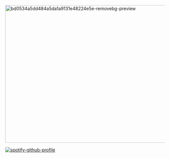 <img width="573" height="436" alt="bd0534a5dd484a5da1a9131e48224e5e-removebg-preview" src="https://github.com/user-attachments/assets/43146d31-79e6-43e8-a6f8-39cd4849a38a" />

[![spotify-github-profile](https://spotify-github-profile.kittinanx.com/api/view?uid=313yccpfjafogiz2etb2ruvncf6e&cover_image=true&theme=novatorem&show_offline=false&background_color=1c1c1c&interchange=true&bar_color=53b14f&bar_color_cover=true)](https://github.com/kittinan/spotify-github-profile)


